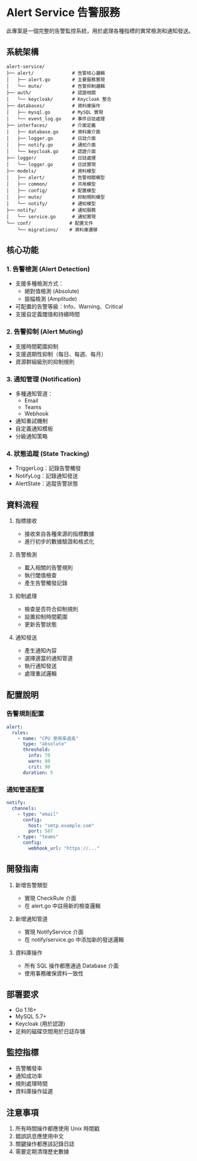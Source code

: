 # Alert Service 告警服務

此專案是一個完整的告警監控系統，用於處理各種指標的異常檢測和通知發送。

## 系統架構

```
alert-service/
├── alert/              # 告警核心邏輯
│   ├── alert.go        # 主要服務實現
│   └── mute/           # 告警抑制邏輯
├── auth/               # 認證相關
│   └── keycloak/       # Keycloak 整合
├── databases/          # 資料庫操作
│   ├── mysql.go        # MySQL 實現
│   └── event_log.go    # 事件日誌處理
├── interfaces/         # 介面定義
│   ├── database.go     # 資料庫介面
│   ├── logger.go       # 日誌介面
│   ├── notify.go       # 通知介面
│   └── keycloak.go     # 認證介面
├── logger/             # 日誌處理
│   └── logger.go       # 日誌實現
├── models/             # 資料模型
│   ├── alert/          # 告警相關模型
│   ├── common/         # 共用模型
│   ├── config/         # 配置模型
│   ├── mute/           # 抑制規則模型
│   └── notify/         # 通知模型
├── notify/             # 通知服務
│   └── service.go      # 通知實現
└── conf/              # 配置文件
    └── migrations/    # 資料庫遷移
```

## 核心功能

### 1. 告警檢測 (Alert Detection)
- 支援多種檢測方式：
  - 絕對值檢測 (Absolute)
  - 振幅檢測 (Amplitude)
- 可配置的告警等級：Info、Warning、Critical
- 支援自定義閾值和持續時間

### 2. 告警抑制 (Alert Muting)
- 支援時間範圍抑制
- 支援週期性抑制（每日、每週、每月）
- 資源群組級別的抑制規則

### 3. 通知管理 (Notification)
- 多種通知管道：
  - Email
  - Teams
  - Webhook
- 通知重試機制
- 自定義通知模板
- 分級通知策略

### 4. 狀態追蹤 (State Tracking)
- TriggerLog：記錄告警觸發
- NotifyLog：記錄通知發送
- AlertState：追蹤告警狀態

## 資料流程

1. 指標接收
   - 接收來自各種來源的指標數據
   - 進行初步的數據驗證和格式化

2. 告警檢測
   - 載入相關的告警規則
   - 執行閾值檢查
   - 產生告警觸發記錄

3. 抑制處理
   - 檢查是否符合抑制規則
   - 設置抑制時間範圍
   - 更新告警狀態

4. 通知發送
   - 產生通知內容
   - 選擇適當的通知管道
   - 執行通知發送
   - 處理重試邏輯

## 配置說明

### 告警規則配置
```yaml
alert:
  rules:
    - name: "CPU 使用率過高"
      type: "absolute"
      threshold:
        info: 70
        warn: 80
        crit: 90
      duration: 5
```

### 通知管道配置
```yaml
notify:
  channels:
    - type: "email"
      config:
        host: "smtp.example.com"
        port: 587
    - type: "teams"
      config:
        webhook_url: "https://..."
```

## 開發指南

1. 新增告警類型
   - 實現 CheckRule 介面
   - 在 alert.go 中註冊新的檢查邏輯

2. 新增通知管道
   - 實現 NotifyService 介面
   - 在 notify/service.go 中添加新的發送邏輯

3. 資料庫操作
   - 所有 SQL 操作都應通過 Database 介面
   - 使用事務確保資料一致性

## 部署要求

- Go 1.16+
- MySQL 5.7+
- Keycloak (用於認證)
- 足夠的磁碟空間用於日誌存儲

## 監控指標

- 告警觸發率
- 通知成功率
- 規則處理時間
- 資料庫操作延遲

## 注意事項

1. 所有時間操作都應使用 Unix 時間戳
2. 錯誤訊息應使用中文
3. 關鍵操作都應該記錄日誌
4. 需要定期清理歷史數據
